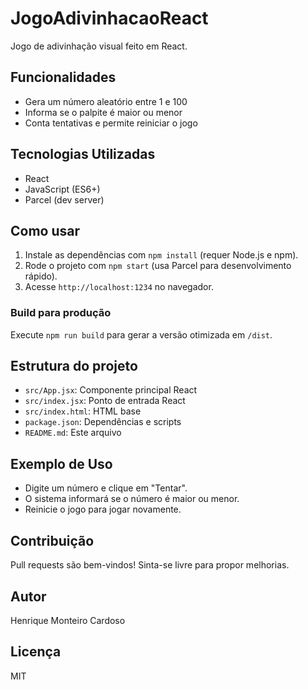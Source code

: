 # JogoAdivinhacaoReact

Jogo de adivinhação visual feito em React.

## Funcionalidades

- Gera um número aleatório entre 1 e 100
- Informa se o palpite é maior ou menor
- Conta tentativas e permite reiniciar o jogo

## Tecnologias Utilizadas

- React
- JavaScript (ES6+)
- Parcel (dev server)

## Como usar

1. Instale as dependências com `npm install` (requer Node.js e npm).
2. Rode o projeto com `npm start` (usa Parcel para desenvolvimento rápido).
3. Acesse `http://localhost:1234` no navegador.

### Build para produção

Execute `npm run build` para gerar a versão otimizada em `/dist`.

## Estrutura do projeto

- `src/App.jsx`: Componente principal React
- `src/index.jsx`: Ponto de entrada React
- `src/index.html`: HTML base
- `package.json`: Dependências e scripts
- `README.md`: Este arquivo

## Exemplo de Uso

- Digite um número e clique em "Tentar".
- O sistema informará se o número é maior ou menor.
- Reinicie o jogo para jogar novamente.

## Contribuição

Pull requests são bem-vindos! Sinta-se livre para propor melhorias.

## Autor

Henrique Monteiro Cardoso

## Licença

MIT
